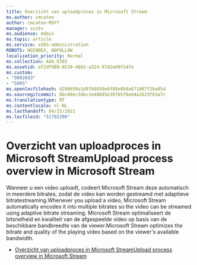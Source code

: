 ```yaml
---
title: Overzicht van uploadproces in Microsoft Stream
ms.author: cmcatee
author: cmcatee-MSFT
manager: scotv
ms.audience: Admin
ms.topic: article
ms.service: o365-administration
ROBOTS: NOINDEX, NOFOLLOW
localization_priority: Normal
ms.collection: Adm_O365
ms.assetid: ef2df989-8539-48b5-a324-97d2e09f14fe
ms.custom:
- "9002643"
- "5095"
ms.openlocfilehash: d290650a1d8766650e6f88e8b0a671d67f2be85d
ms.sourcegitcommit: 8bc60ec34bc1e40685e3976576e04a2623f63a7c
ms.translationtype: MT
ms.contentlocale: nl-NL
ms.lasthandoff: 04/15/2021
ms.locfileid: "51782290"
---
```

# <a name="upload-process-overview-in-microsoft-stream"></a><span data-ttu-id="8e23f-102">Overzicht van uploadproces in Microsoft Stream</span><span class="sxs-lookup"><span data-stu-id="8e23f-102">Upload process overview in Microsoft Stream</span></span>

<span data-ttu-id="8e23f-103">Wanneer u een video uploadt, codeert Microsoft Stream deze automatisch in meerdere bitrates, zodat de video kan worden gestreamd met adaptieve bitratestreaming.</span><span class="sxs-lookup"><span data-stu-id="8e23f-103">Whenever you upload a video, Microsoft Stream automatically encodes it into multiple bitrates so the video can be streamed using adaptive bitrate streaming.</span></span> <span data-ttu-id="8e23f-104">Microsoft Stream optimaliseert de bitsnelheid en kwaliteit van de afgespeelde video op basis van de beschikbare bandbreedte van de viewer.</span><span class="sxs-lookup"><span data-stu-id="8e23f-104">Microsoft Stream optimizes the bitrate and quality of the playing video based on the viewer's available bandwidth.</span></span>

- [<span data-ttu-id="8e23f-105">Overzicht van uploadproces in Microsoft Stream</span><span class="sxs-lookup"><span data-stu-id="8e23f-105">Upload process overview in Microsoft Stream</span></span>](https://docs.microsoft.com/stream/upload-process-overview)
